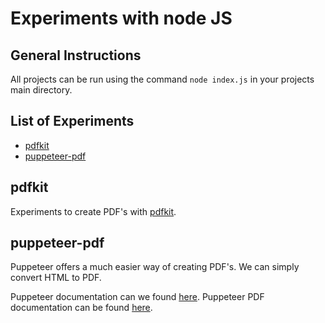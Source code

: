 # Experiments with node JS

## General  Instructions
All projects can be run using the command `node index.js` in your projects main directory.

## List of Experiments
- [pdfkit](#pdfkit)
- [puppeteer-pdf](#puppeteer-pdf)

## pdfkit
Experiments to create PDF's with 
<a href="https://www.npmjs.com/package/pdfkit" target="_blank">pdfkit</a>.

## puppeteer-pdf
Puppeteer offers a much easier way of creating PDF's. We can simply convert HTML to PDF.

Puppeteer documentation can we found <a href="https://developers.google.com/web/tools/puppeteer/get-started" target="_blank">here</a>.
Puppeteer PDF documentation can be found <a href="https://pptr.dev/#?product=Puppeteer&version=v2.0.0&show=api-pagepdfoptions" target="_blank">here</a>.
